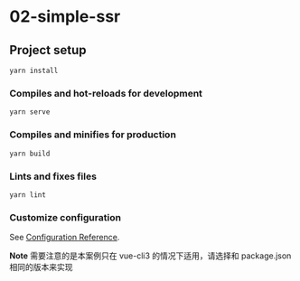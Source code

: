# 02-simple-ssr

## Project setup

```
yarn install
```

### Compiles and hot-reloads for development

```
yarn serve
```

### Compiles and minifies for production

```
yarn build
```

### Lints and fixes files

```
yarn lint
```

### Customize configuration

See [Configuration Reference](https://cli.vuejs.org/config/).

**Note**
需要注意的是本案例只在 vue-cli3 的情况下适用，请选择和 package.json 相同的版本来实现
